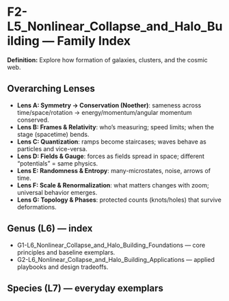 # F2-L5_Nonlinear_Collapse_and_Halo_Building — Family Index
**Definition:** Explore how formation of galaxies, clusters, and the cosmic web.

## Overarching Lenses

- **Lens A: Symmetry -> Conservation (Noether)**: sameness across time/space/rotation → energy/momentum/angular momentum conserved.
- **Lens B: Frames & Relativity**: who’s measuring; speed limits; when the stage (spacetime) bends.
- **Lens C: Quantization**: ramps become staircases; waves behave as particles and vice-versa.
- **Lens D: Fields & Gauge**: forces as fields spread in space; different “potentials” = same physics.
- **Lens E: Randomness & Entropy**: many-microstates, noise, arrows of time.
- **Lens F: Scale & Renormalization**: what matters changes with zoom; universal behavior emerges.
- **Lens G: Topology & Phases**: protected counts (knots/holes) that survive deformations.

## Genus (L6) — index
- G1-L6_Nonlinear_Collapse_and_Halo_Building_Foundations — core principles and baseline exemplars.
- G2-L6_Nonlinear_Collapse_and_Halo_Building_Applications — applied playbooks and design tradeoffs.

## Species (L7) — everyday exemplars
